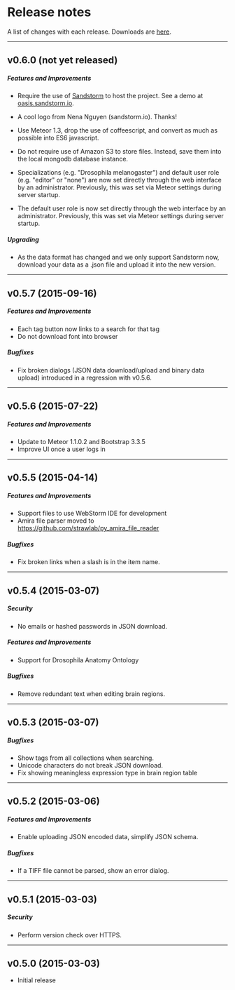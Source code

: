 # Release notes

A list of changes with each release. Downloads are
[here](https://github.com/strawlab/neuron-catalog/releases).

---

## v0.6.0 (not yet released)

##### Features and Improvements

- Require the use of [Sandstorm](https://sandstorm.io) to host the project. See
  a demo at [oasis.sandstorm.io](https://oasis.sandstorm.io/apps/u1pa4174jqhvn93fkgr6u07mfgpk53dtgvfqqz9hec0pxk6c8nuh).

- A cool logo from Nena Nguyen (sandstorm.io). Thanks!

- Use Meteor 1.3, drop the use of coffeescript, and convert as much as possible
  into ES6 javascript.

- Do not require use of Amazon S3 to store files. Instead, save them into
  the local mongodb database instance.

- Specializations (e.g. "Drosophila melanogaster") and default user role (e.g.
  "editor" or "none") are now set directly through the web interface by an
  administrator. Previously, this was set via Meteor settings during server
  startup.

- The default user role is now set directly through the web interface by an
  administrator. Previously, this was set via Meteor settings during server
  startup.

##### Upgrading

  - As the data format has changed and we only support Sandstorm now, download
    your data as a .json file and upload it into the new version.

---

## v0.5.7 (2015-09-16)

##### Features and Improvements

- Each tag button now links to a search for that tag
- Do not download font into browser

##### Bugfixes

- Fix broken dialogs (JSON data download/upload and binary data upload)
  introduced in a regression with v0.5.6.

---

## v0.5.6 (2015-07-22)

##### Features and Improvements

- Update to Meteor 1.1.0.2 and Bootstrap 3.3.5
- Improve UI once a user logs in

---

## v0.5.5 (2015-04-14)

##### Features and Improvements

- Support files to use WebStorm IDE for development
- Amira file parser moved to https://github.com/strawlab/py_amira_file_reader

##### Bugfixes

- Fix broken links when a slash is in the item name.

---

## v0.5.4 (2015-03-07)

##### Security

- No emails or hashed passwords in JSON download.

##### Features and Improvements

- Support for Drosophila Anatomy Ontology

##### Bugfixes

- Remove redundant text when editing brain regions.

---

## v0.5.3 (2015-03-07)

##### Bugfixes

- Show tags from all collections when searching.
- Unicode characters do not break JSON download.
- Fix showing meaningless expression type in brain region table

---

## v0.5.2 (2015-03-06)

##### Features and Improvements

- Enable uploading JSON encoded data, simplify JSON schema.

##### Bugfixes

- If a TIFF file cannot be parsed, show an error dialog.

---

## v0.5.1 (2015-03-03)

##### Security

- Perform version check over HTTPS.

---

## v0.5.0 (2015-03-03)

- Initial release
